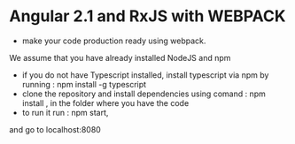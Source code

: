 # Angular 2.1 and RxJS with WEBPACK
- make your code production ready using webpack.


We assume that you have already installed NodeJS and npm 

- if you do not have Typescript installed,  install typescript via npm by running :  npm install -g typescript
- clone the repository and install dependencies using comand :
  npm install , in the folder where you have the code
- to run it run : npm start,

and go to localhost:8080
